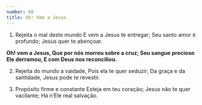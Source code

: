 ```yaml
---
number: 60
title: Oh! Vem a Jesus
---
```


1. Rejeita o mal deste mundo
  E vem a Jesus te entregar;
  Seu santo amor é profundo;
  Jesus quer te abençoar.

  __Oh! vem a Jesus,
  Que por nós morreu sobre a cruz;
  Seu sangue precioso Ele derramou,
  E com Deus nos reconciliou.__

2. Rejeita do mundo a vaidade,
  Pois ela te quer seduzir;
  Da graça e da santidade,
  Jesus pode te revestir.

3. Propósito firme e constante
  Esteja em teu coração;
  Jesus não te quer vacilante;
  Há n’Ele real salvação.
